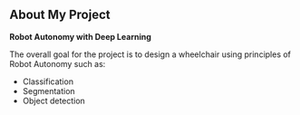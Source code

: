 ## About My Project

__Robot Autonomy with Deep Learning__

The overall goal for the project is to design a wheelchair using principles of Robot Autonomy such as:
- Classification
- Segmentation
- Object detection

